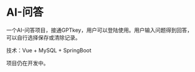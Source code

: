 # AI-问答
一个AI-问答项目，接通GPTkey，用户可以登陆使用。用户输入问题得到回答，可以自行选择保存或清除记录。

技术：Vue + MySQL + SpringBoot

项目仍在开发中。
